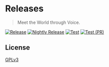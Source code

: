 # Releases

> Meet the World through Voice.

[![Release](https://github.com/VoiceMeet/releases/actions/workflows/release.yml/badge.svg)](https://github.com/VoiceMeet/releases/actions/workflows/release.yml)
[![Nightly Release](https://github.com/VoiceMeet/releases/actions/workflows/nightly-release.yml/badge.svg)](https://github.com/VoiceMeet/releases/actions/workflows/nightly-release.yml)
[![Test](https://github.com/VoiceMeet/releases/actions/workflows/test.yml/badge.svg)](https://github.com/VoiceMeet/releases/actions/workflows/test.yml)
[![Test (PR)](https://github.com/VoiceMeet/releases/actions/workflows/test-pr.yml/badge.svg)](https://github.com/VoiceMeet/releases/actions/workflows/test-pr.yml)

## License

[GPLv3](./LICENSE)
